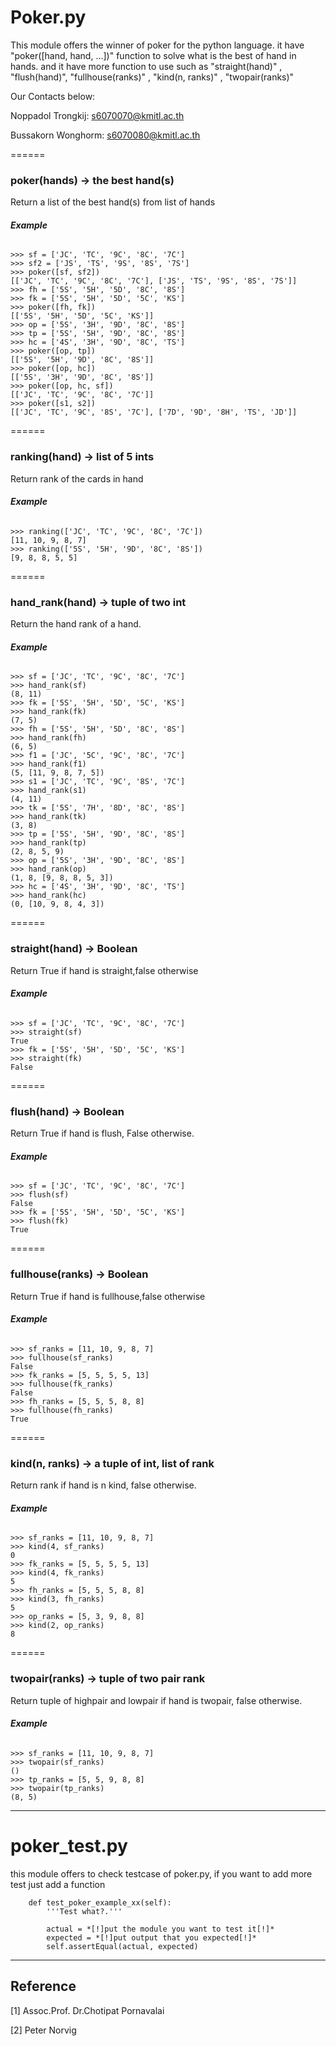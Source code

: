 # Poker.py      


This module offers the winner of poker for the python language. it have "poker([hand, hand, ...])" function to solve what is the best of hand in hands. and it have more function to use such as "straight(hand)" , "flush(hand)", "fullhouse(ranks)" , "kind(n, ranks)" , "twopair(ranks)"      


Our Contacts below:    

Noppadol Trongkij: s6070070@kmitl.ac.th    

Bussakorn Wonghorm: s6070080@kmitl.ac.th    

======
### poker(hands) -> the best hand(s)    
Return a list of the best hand(s) from list of hands    


###### **Example**    
~~~~~~
>>> sf = ['JC', 'TC', '9C', '8C', '7C']
>>> sf2 = ['JS', 'TS', '9S', '8S', '7S']
>>> poker([sf, sf2])
[['JC', 'TC', '9C', '8C', '7C'], ['JS', 'TS', '9S', '8S', '7S']]
>>> fh = ['5S', '5H', '5D', '8C', '8S']
>>> fk = ['5S', '5H', '5D', '5C', 'KS']
>>> poker([fh, fk])
[['5S', '5H', '5D', '5C', 'KS']]
>>> op = ['5S', '3H', '9D', '8C', '8S']
>>> tp = ['5S', '5H', '9D', '8C', '8S']
>>> hc = ['4S', '3H', '9D', '8C', 'TS']
>>> poker([op, tp])
[['5S', '5H', '9D', '8C', '8S']]
>>> poker([op, hc])
[['5S', '3H', '9D', '8C', '8S']]
>>> poker([op, hc, sf])
[['JC', 'TC', '9C', '8C', '7C']]
>>> poker([s1, s2])
[['JC', 'TC', '9C', '8S', '7C'], ['7D', '9D', '8H', 'TS', 'JD']]
~~~~~~    


======
### ranking(hand) -> list of 5 ints     


Return rank of the cards in hand    

###### **Example** 
~~~~~~
>>> ranking(['JC', 'TC', '9C', '8C', '7C'])
[11, 10, 9, 8, 7]
>>> ranking(['5S', '5H', '9D', '8C', '8S'])
[9, 8, 8, 5, 5]
~~~~~~
======    
### hand_rank(hand) -> tuple of two int      


Return the hand rank of a hand.    

###### **Example**    
~~~~~~
>>> sf = ['JC', 'TC', '9C', '8C', '7C']
>>> hand_rank(sf)
(8, 11)
>>> fk = ['5S', '5H', '5D', '5C', 'KS']
>>> hand_rank(fk)
(7, 5)
>>> fh = ['5S', '5H', '5D', '8C', '8S']
>>> hand_rank(fh)
(6, 5)
>>> f1 = ['JC', '5C', '9C', '8C', '7C']
>>> hand_rank(f1)
(5, [11, 9, 8, 7, 5])
>>> s1 = ['JC', 'TC', '9C', '8S', '7C']
>>> hand_rank(s1)
(4, 11)
>>> tk = ['5S', '7H', '8D', '8C', '8S']
>>> hand_rank(tk)
(3, 8)
>>> tp = ['5S', '5H', '9D', '8C', '8S']
>>> hand_rank(tp)
(2, 8, 5, 9)
>>> op = ['5S', '3H', '9D', '8C', '8S']
>>> hand_rank(op)
(1, 8, [9, 8, 8, 5, 3])
>>> hc = ['4S', '3H', '9D', '8C', 'TS']
>>> hand_rank(hc)
(0, [10, 9, 8, 4, 3])
~~~~~~
======
### straight(hand) -> Boolean    


Return True if hand is straight,false otherwise    

###### **Example**     
~~~~~~
>>> sf = ['JC', 'TC', '9C', '8C', '7C']
>>> straight(sf)
True
>>> fk = ['5S', '5H', '5D', '5C', 'KS']
>>> straight(fk)
False
~~~~~~
======
### flush(hand) -> Boolean       


Return True if hand is flush, False otherwise.      

###### **Example**       
~~~~~~
>>> sf = ['JC', 'TC', '9C', '8C', '7C']
>>> flush(sf)
False
>>> fk = ['5S', '5H', '5D', '5C', 'KS']
>>> flush(fk)
True
~~~~~~
======
### fullhouse(ranks) -> Boolean     


Return True if hand is fullhouse,false otherwise     

###### **Example**   
~~~~~~
>>> sf_ranks = [11, 10, 9, 8, 7]
>>> fullhouse(sf_ranks)
False
>>> fk_ranks = [5, 5, 5, 5, 13]
>>> fullhouse(fk_ranks)
False
>>> fh_ranks = [5, 5, 5, 8, 8]
>>> fullhouse(fh_ranks)
True
~~~~~~    
======    
### kind(n, ranks) -> a tuple of int, list of rank    


Return rank if hand is n kind, false otherwise.    

###### **Example**    
~~~~~~
>>> sf_ranks = [11, 10, 9, 8, 7]
>>> kind(4, sf_ranks)
0
>>> fk_ranks = [5, 5, 5, 5, 13]
>>> kind(4, fk_ranks)
5
>>> fh_ranks = [5, 5, 5, 8, 8]
>>> kind(3, fh_ranks)
5
>>> op_ranks = [5, 3, 9, 8, 8]
>>> kind(2, op_ranks)
8
~~~~~~   
======    
### twopair(ranks) -> tuple  of two pair rank    


Return tuple of highpair and lowpair if hand is twopair, false otherwise.    

###### **Example**     
~~~~~~
>>> sf_ranks = [11, 10, 9, 8, 7] 
>>> twopair(sf_ranks)
()
>>> tp_ranks = [5, 5, 9, 8, 8]
>>> twopair(tp_ranks)
(8, 5)
~~~~~~

------
# poker_test.py    

this module offers to check testcase of poker.py, if you want to add more test just add a function
~~~~~~
    def test_poker_example_xx(self):
        '''Test what?.'''
 
        actual = *[!]put the module you want to test it[!]*
        expected = *[!]put output that you expected[!]*
        self.assertEqual(actual, expected)
~~~~~~    

------
## Reference    

[1]  Assoc.Prof. Dr.Chotipat Pornavalai    

[2]  Peter Norvig    